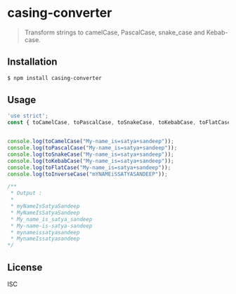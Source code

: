 # casing-converter

> Transform strings to camelCase, PascalCase, snake_case and Kebab-case.

## Installation

```sh
$ npm install casing-converter
```

## Usage

```javascript
'use strict';
const { toCamelCase, toPascalCase, toSnakeCase, toKebabCase, toFlatCase } = require("casing-converter");


console.log(toCamelCase("My-name_is=satya+sandeep"));
console.log(toPascalCase("My-name_is=satya+sandeep"));
console.log(toSnakeCase("My-name_is=satya+sandeep"));
console.log(toKebabCase("My-name_is=satya+sandeep"));
console.log(toFlatCase("My-name_is=satya+sandeep"));
console.log(toInverseCase("mYNAMEiSSATYASANDEEP"));

/** 
 * Output :
 * 
 * myNameIsSatyaSandeep
 * MyNameIsSatyaSandeep
 * My_name_is_satya_sandeep
 * My-name-is-satya-sandeep
 * mynameissatyasandeep
 * MynameIssatyasandeep
*/

```

## License

ISC